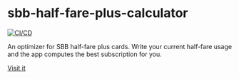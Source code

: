 # sbb-half-fare-plus-calculator

[![CI/CD](https://github.com/fdevillard/sbb-half-fare-plus-calculator/actions/workflows/cicd.yml/badge.svg)](https://github.com/fdevillard/sbb-half-fare-plus-calculator/actions/workflows/cicd.yml)

An optimizer for SBB half-fare plus cards. Write your current half-fare usage and the app computes the best
subscription for you.

[Visit it](https://fdevillard.github.io/sbb-half-fare-plus-calculator/)
